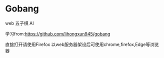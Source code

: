 # Gobang
web 五子棋 AI


学习from:https://github.com/lihongxun945/gobang

直接打开请使用Firefox
以web服务器架设后可使用chrome,firefox,Edge等浏览器